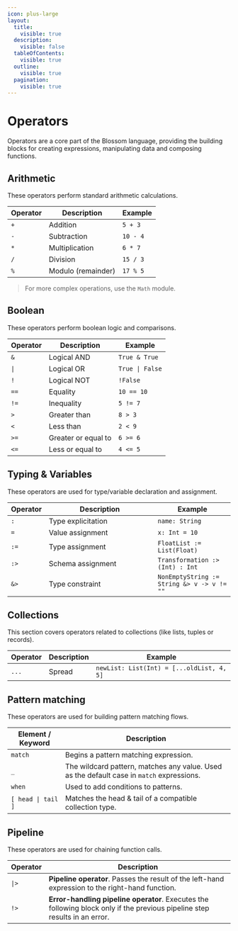 ```yaml
---
icon: plus-large
layout:
  title:
    visible: true
  description:
    visible: false
  tableOfContents:
    visible: true
  outline:
    visible: true
  pagination:
    visible: true
---
```


# Operators

Operators are a core part of the Blossom language, providing the building blocks for creating expressions, manipulating data and composing functions.

## Arithmetic

These operators perform standard arithmetic calculations.

| Operator | Description        | Example  |
| -------- | ------------------ | -------- |
| `+`      | Addition           | `5 + 3`  |
| `-`      | Subtraction        | `10 - 4` |
| `*`      | Multiplication     | `6 * 7`  |
| `/`      | Division           | `15 / 3` |
| `%`      | Modulo (remainder) | `17 % 5` |

> For more complex operations, use the `Math` module.

## Boolean

These operators perform boolean logic and comparisons.

| Operator | Description         | Example         |
| -------- | ------------------- | --------------- |
| `&`      | Logical AND         | `True & True`   |
| `\|`     | Logical OR          | `True \| False` |
| `!`      | Logical NOT         | `!False`        |
| `==`     | Equality            | `10 == 10`      |
| `!=`     | Inequality          | `5 != 7`        |
| `>`      | Greater than        | `8 > 3`         |
| `<`      | Less than           | `2 < 9`         |
| `>=`     | Greater or equal to | `6 >= 6`        |
| `<=`     | Less or equal to    | `4 <= 5`        |

## Typing & Variables

These operators are used for type/variable declaration and assignment.

<table><thead><tr><th>Operator</th><th width="230">Description</th><th>Example</th></tr></thead><tbody><tr><td><code>:</code></td><td>Type explicitation</td><td><code>name: String</code></td></tr><tr><td><code>=</code></td><td>Value assignment</td><td><code>x: Int = 10</code></td></tr><tr><td><code>:=</code></td><td>Type assignment</td><td><code>FloatList := List(Float)</code></td></tr><tr><td><code>:></code></td><td>Schema assignment</td><td><code>Transformation :> (Int) : Int</code></td></tr><tr><td><code>&#x26;></code></td><td>Type constraint</td><td><code>NonEmptyString := String &#x26;> v -> v != ""</code></td></tr></tbody></table>

## Collections

This section covers operators related to collections (like lists, tuples or records).

<table data-full-width="false"><thead><tr><th>Operator</th><th>Description</th><th>Example</th></tr></thead><tbody><tr><td><code>...</code></td><td>Spread</td><td><code>newList: List(Int) = [...oldList, 4, 5]</code></td></tr></tbody></table>

## Pattern matching

These operators are used for building pattern matching flows.

| Element / Keyword  | Description                                                                               |
| ------------------ | ----------------------------------------------------------------------------------------- |
| `match`            | Begins a pattern matching expression.                                                     |
| `_`                | The wildcard pattern, matches any value. Used as the default case in `match` expressions. |
| `when`             | Used to add conditions to patterns.                                                       |
| `[ head \| tail ]` | Matches the head & tail of a compatible collection type.                                  |

## Pipeline

These operators are used for chaining function calls.

| Operator | Description                                                                                                                |
| -------- | -------------------------------------------------------------------------------------------------------------------------- |
| `\|>`    | **Pipeline operator**. Passes the result of the left-hand expression to the right-hand function.                           |
| `!>`     | **Error-handling pipeline operator**. Executes the following block only if the previous pipeline step results in an error. |
